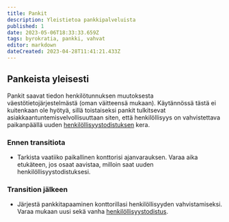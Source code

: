 ```yaml
---
title: Pankit
description: Yleistietoa pankkipalveluista
published: 1
date: 2023-05-06T18:33:33.659Z
tags: byrokratia, pankki, vahvat
editor: markdown
dateCreated: 2023-04-28T11:41:21.433Z
---
```


## Pankeista yleisesti
Pankit saavat tiedon henkilötunnuksen muutoksesta väestötietojärjestelmästä (oman väitteensä mukaan). Käytännössä tästä ei kuitenkaan ole hyötyä, sillä toistaiseksi pankit tulkitsevat asiakkaantuntemisvelvollisuuttaan siten, että henkilöllisyys on vahvistettava paikanpäällä uuden [henkilöllisyystodistuksen](/byrokratia/poliisi/henkkarit) kera.

### Ennen transitiota
- Tarkista vaatiiko paikallinen konttorisi ajanvarauksen. Varaa aika etukäteen, jos osaat aavistaa, milloin saat uuden henkilöllisyystodistuksesi.

### Transition jälkeen
- Järjestä pankkitapaaminen konttorillasi henkilöllisyyden vahvistamiseksi. Varaa mukaan uusi sekä vanha [henkilöllisyystodistus](/byrokratia/poliisi/henkkarit).